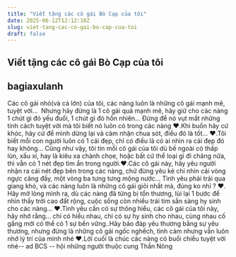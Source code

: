 ```yaml
---
title: "Viết tặng các cô gái Bò Cạp của tôi"
date: 2025-06-12T12:12:18Z
slug: viet-tang-cac-co-gai-bo-cap-cua-toi
draft: false
---
```


## Viết tặng các cô gái Bò Cạp của tôi

## bagiaxulanh

Các cô gái nhỏ(và cả lớn) của tôi, các nàng luôn là những cô gái mạnh mẽ, tuyệt vời... ​ 
Nhưng hãy đừng là 1 cô gái quá mạnh mẽ, hãy giữ cho các nàng 1 chút gì đó yếu đuối, 1 chút gì đó hồn nhiên... Đừng để nó vụt mất những tính cách tuyệt vời mà tôi biết nó luôn có​ trong các nàng ♥​.​Khi buồn hãy cứ khóc, hãy cứ để mình dừng lại và cảm nhận chua sót, điều đó là tốt... ♥​.​Tôi biết mỗi con người luôn có 1 cái đẹp, chỉ có điều là có ai nhìn ra cái đẹp đó hay không... Cũng như vậy, tôi tin mỗi cô gái của tôi dù bề ngoài có thấp lùn, xấu xí, hay là kiêu xa chảnh chọe, hoặc bất cứ thể loại gì đi chăng nữa, thì vẫn có 1 nét đẹp tìm ẩn trong người.♥​.​Các cô gái này, hãy yêu người nhận ra cái nét đẹp bên trong các nàng, chứ đừng yêu kẻ chỉ nhìn cái vòng ngực căng đầy, một vòng ba tưng tưng mộng nước... Tình yêu phải trải qua giang khó, và các nàng luôn là những cô gái giỏi nhất mà, đúng ko nhỉ ? ♥​.​Hãy mở lòng mình ra, dù các nàng đã từng bị tổn thương, lùi lại 1 bước để nhìn thấy trời cao đất rộng, cuộc sống còn nhiều trái tim sẳn sàng hy sinh cho các nàng... ♥​.​Tình yêu cần có sự thông hiểu, các cô gái của tôi này, hãy nhớ rằng... chỉ có hiểu nhau, chỉ có sự hy sinh cho nhau, cùng nhau cố gắng mới có thể có 1 sự bền vững.​.​Hãy báo đáp yêu thương bằng sự yêu thương, nhưng đừng là những cô gái ngốc nghếch, tình cảm nhưng vẫn luôn nhớ lý trí của mình nhé ♥​.​Lời cuối là chúc các nàng có buổi chiều tuyệt vời nhé ​ 
 ​-- ad BCS -- hội những người thuộc cung Thần Nông​